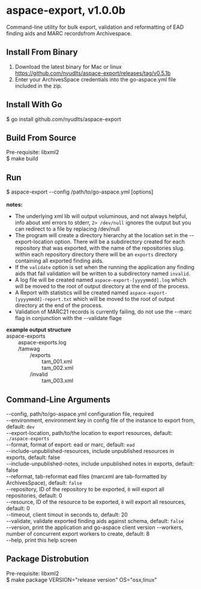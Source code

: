 aspace-export, v1.0.0b
=============
Command-line utility for bulk export, validation and reformatting of EAD finding aids and MARC recordsfrom Archivespace.

Install From Binary
-------------------
1. Download the latest binary for Mac or linux https://github.com/nyudlts/aspace-export/releases/tag/v0.5.1b
3. Enter your ArchivesSpace credentials into the go-aspace.yml file included in the zip.

Install With Go
---------------
$ go install github.com/nyudlts/aspace-export

Build From Source
-----------------
Pre-requisite: libxml2<br>
$ make build 


Run
---
$ aspace-export --config /path/to/go-aspace.yml [options] 
<br><br>**notes:** 

* The underlying xml lib will output voluminous, and not always helpful, info about xml errors to stderr, `2> /dev/null` ignores the output but you can redirect to a file by replacing /dev/null
* The program will create a directory hierarchy at the location set in the --export-location option. There will be a subdirectory created for each repository that was exported, with the name of the repositories slug.
within each repository directory there will be an `exports` directory containing all exported finding aids. 
* If the `validate` option is set when the running the application any finding aids that fail validation will be written to a subdirectory named `invalid`.
* A log file will be created named `aspace-export-[yyyymmdd].log` which will be moved to the root of output directory at the end of the process.
* A Report with statistics will be created named `aspace-export-[yyyymmdd]-report.txt` which will be moved to the root of output directory at the end of the process.
* Validation of MARC21 records is currently failing, do not use the --marc flag in conjunction with the --validate flage


**example output structure**<br>
aspace-exports<br>
&nbsp;&nbsp;&nbsp;&nbsp;&nbsp;&nbsp;&nbsp;&nbsp;aspace-exports.log<br>
&nbsp;&nbsp;&nbsp;&nbsp;&nbsp;&nbsp;&nbsp;&nbsp;/tamwag<br>
&nbsp;&nbsp;&nbsp;&nbsp;&nbsp;&nbsp;&nbsp;&nbsp;&nbsp;&nbsp;&nbsp;&nbsp;&nbsp;&nbsp;&nbsp;&nbsp;/exports<br>
&nbsp;&nbsp;&nbsp;&nbsp;&nbsp;&nbsp;&nbsp;&nbsp;&nbsp;&nbsp;&nbsp;&nbsp;&nbsp;&nbsp;&nbsp;&nbsp;&nbsp;&nbsp;&nbsp;&nbsp;&nbsp;&nbsp;&nbsp;&nbsp;tam_001.xml<br>
&nbsp;&nbsp;&nbsp;&nbsp;&nbsp;&nbsp;&nbsp;&nbsp;&nbsp;&nbsp;&nbsp;&nbsp;&nbsp;&nbsp;&nbsp;&nbsp;&nbsp;&nbsp;&nbsp;&nbsp;&nbsp;&nbsp;&nbsp;&nbsp;tam_002.xml<br>
&nbsp;&nbsp;&nbsp;&nbsp;&nbsp;&nbsp;&nbsp;&nbsp;&nbsp;&nbsp;&nbsp;&nbsp;&nbsp;&nbsp;&nbsp;&nbsp;/invalid<br>
&nbsp;&nbsp;&nbsp;&nbsp;&nbsp;&nbsp;&nbsp;&nbsp;&nbsp;&nbsp;&nbsp;&nbsp;&nbsp;&nbsp;&nbsp;&nbsp;&nbsp;&nbsp;&nbsp;&nbsp;&nbsp;&nbsp;&nbsp;&nbsp;tam_003.xml<br>

Command-Line Arguments
----------------------
--config, path/to/go-aspace.yml configuration file, required<br>
--environment, environment key in config file of the instance to export from, default: `dev`<br>
--export-location, path/to/the location to export resources, default: `./aspace-exports`<br>
--format, format of export: ead or marc, default: `ead`<br>
--include-unpublished-resources, include unpublished resources in exports, default: false<br>
--include-unpublished-notes, include unpublished notes in exports, default: false<br>
--reformat, tab-reformat ead files (marcxml are tab-formatted by ArchivesSpace), default: `false`<br>
--repository, ID of the repository to be exported, `0` will export all repositories, default: 0<br>
--resource, ID of the resource to be exported, `0` will export all resources, default: 0<br>
--timeout, client timout in seconds to, default: 20<br>
--validate, validate exported finding aids against schema, default: `false`<br>
--version, print the application and go-aspace client version
--workers, number of concurrent export workers to create, default: 8<br>
--help, print this help screen<br>

Package Distrobution
-----------------
Pre-requisite: libxml2<br>
$ make package VERSION="release version" OS="osx,linux"

